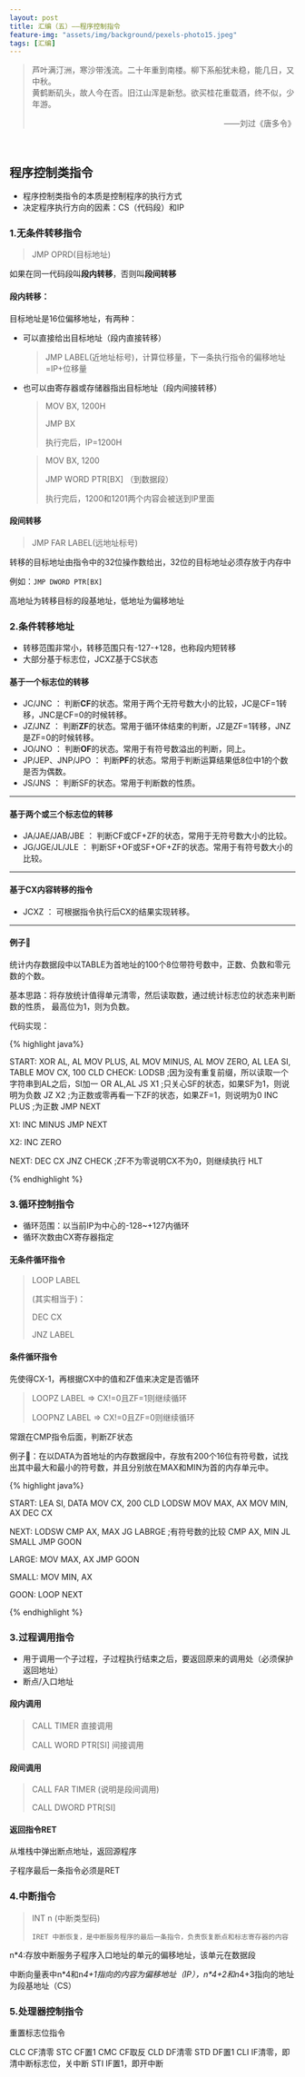 ```yaml
---
layout: post
title: 汇编（五）——程序控制指令
feature-img: "assets/img/background/pexels-photo15.jpeg"
tags: [汇编]
---
```


> 芦叶满汀洲，寒沙带浅流。二十年重到南楼。柳下系船犹未稳，能几日，又中秋。 <br>
> 黄鹤断矶头，故人今在否。旧江山浑是新愁。欲买桂花重载酒，终不似，少年游。                          
> <p align="right">——刘过《唐多令》</p>

<br>

## 程序控制类指令

* 程序控制类指令的本质是控制程序的执行方式
* 决定程序执行方向的因素：CS（代码段）和IP

### 1.无条件转移指令

> JMP OPRD(目标地址)

如果在同一代码段叫**段内转移**，否则叫**段间转移**

#### 段内转移：
目标地址是16位偏移地址，有两种：

* 可以直接给出目标地址（段内直接转移）


    > JMP LABEL(近地址标号)，计算位移量，下一条执行指令的偏移地址=IP+位移量


* 也可以由寄存器或存储器指出目标地址（段内间接转移）


    > MOV BX, 1200H
    > 
    > JMP BX
    > 
    > 执行完后，IP=1200H
    
    > MOV BX, 1200
    > 
    > JMP WORD PTR[BX] （到数据段）
    > 
    > 执行完后，1200和1201两个内容会被送到IP里面

    
#### 段间转移

> JMP FAR LABEL(远地址标号)

转移的目标地址由指令中的32位操作数给出，32位的目标地址必须存放于内存中

例如：`JMP DWORD PTR[BX]`

高地址为转移目标的段基地址，低地址为偏移地址

### 2.条件转移地址

* 转移范围非常小，转移范围只有-127-+128，也称段内短转移
* 大部分基于标志位，JCXZ基于CS状态

#### 基于一个标志位的转移

* JC/JNC ： 判断**CF**的状态。常用于两个无符号数大小的比较，JC是CF=1转移，JNC是CF=0的时候转移。
* JZ/JNZ ： 判断**ZF**的状态。常用于循环体结束的判断，JZ是ZF=1转移，JNZ是ZF=0的时候转移。
* JO/JNO ： 判断**OF**的状态。常用于有符号数溢出的判断，同上。
* JP/JEP、JNP/JPO ： 判断**PF**的状态。常用于判断运算结果低8位中1的个数是否为偶数。
* JS/JNS ： 判断SF的状态。常用于判断数的性质。

----

#### 基于两个或三个标志位的转移

* JA/JAE/JAB/JBE ： 判断CF或CF+ZF的状态，常用于无符号数大小的比较。
* JG/JGE/JL/JLE ： 判断SF+OF或SF+OF+ZF的状态。常用于有符号数大小的比较。

----

#### 基于CX内容转移的指令

* JCXZ ： 可根据指令执行后CX的结果实现转移。

----

#### 例子🌰

统计内存数据段中以TABLE为首地址的100个8位带符号数中，正数、负数和零元数的个数。

基本思路：将存放统计值得单元清零，然后读取数，通过统计标志位的状态来判断数的性质，
最高位为1，则为负数。

代码实现：

{% highlight java%}

START: XOR AL, AL
    MOV PLUS, AL
    MOV MINUS, AL
    MOV ZERO, AL
    LEA SI, TABLE
    MOV CX, 100
    CLD
CHECK: LODSB ;因为没有重复前缀，所以读取一个字符串到AL之后，SI加一
    OR AL,AL
    JS X1 ;只关心SF的状态，如果SF为1，则说明为负数
    JZ X2 ;为正数或零再看一下ZF的状态，如果ZF=1，则说明为0 
    INC PLUS ;为正数
    JMP NEXT

X1: INC MINUS
    JMP NEXT
    
X2: INC ZERO

NEXT: DEC CX
    JNZ CHECK ;ZF不为零说明CX不为0，则继续执行
    HLT 

{% endhighlight %}

### 3.循环控制指令

* 循环范围：以当前IP为中心的-128~+127内循环
* 循环次数由CX寄存器指定

#### 无条件循环指令

> LOOP LABEL
> 
>(其实相当于)：
>
> DEC CX
> 
> JNZ LABEL

#### 条件循环指令

先使得CX-1，再根据CX中的值和ZF值来决定是否循环

> LOOPZ LABEL => CX!=0且ZF=1则继续循环
> 
> LOOPNZ LABEL => CX!=0且ZF=0则继续循环

常跟在CMP指令后面，判断ZF状态

例子🌰：在以DATA为首地址的内存数据段中，存放有200个16位有符号数，试找出其中最大和最小的符号数，并且分别放在MAX和MIN为首的内存单元中。

{% highlight java%}

START: LEA SI, DATA
    MOV CX, 200
    CLD
    LODSW
    MOV MAX, AX
    MOV MIN, AX
    DEC CX

NEXT: LODSW
    CMP AX, MAX
    JG LABRGE ;有符号数的比较
    CMP AX, MIN
    JL SMALL
    JMP GOON

LARGE: MOV MAX, AX
    JMP GOON
    
SMALL: MOV MIN, AX

GOON: LOOP NEXT

{% endhighlight %}


### 3.过程调用指令

* 用于调用一个子过程，子过程执行结束之后，要返回原来的调用处（必须保护返回地址）
* 断点/入口地址

#### 段内调用

> CALL TIMER 直接调用
> 
> CALL WORD PTR[SI] 间接调用

#### 段间调用

> CALL FAR TIMER (说明是段间调用)
> 
> CALL DWORD PTR[SI]

#### 返回指令RET

从堆栈中弹出断点地址，返回源程序

子程序最后一条指令必须是RET

### 4.中断指令

> INT n (中断类型码)
> ~~~~
> IRET 中断恢复，是中断服务程序的最后一条指令，负责恢复断点和标志寄存器的内容


n*4:存放中断服务子程序入口地址的单元的偏移地址，该单元在数据段

中断向量表中n\*4和n*4+1指向的内容为偏移地址（IP），n\*4+2和n*4+3指向的地址为段基地址（CS）

### 5.处理器控制指令

重置标志位指令

CLC CF清零
STC CF置1
CMC CF取反
CLD DF清零
STD DF置1
CLI IF清零，即清中断标志位，关中断
STI IF置1，即开中断







